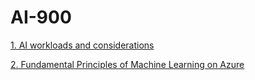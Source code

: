 # AI-900

[1. AI workloads and considerations](1-AI-workloads-and-considerations.md)

[2. Fundamental Principles of Machine Learning on Azure](2-Fundamental-Principles-of-Machine-Learning-on-Azure.md)
